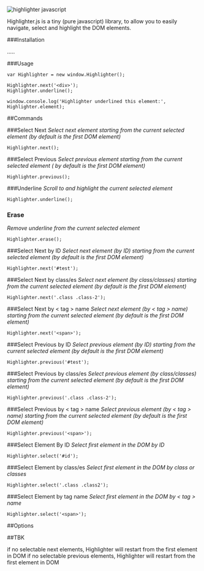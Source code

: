 ![highlighter javascript ](http://i.imgur.com/xcwmSM4.png)


Highlighter.js is a tiny (pure javascript) library, to allow you to easily navigate, select and highlight the DOM elements.

###Installation

.....

###Usage
```
var Highlighter = new window.Highlighter();

Highlighter.next('<div>');
Highlighter.underline();

window.console.log('Highlighter underlined this element:', Highlighter.element);
```
##Commands

###Select Next
_Select next element starting from the current selected element (by default is the first DOM element)_
```
Highlighter.next();
```

###Select Previous
_Select previous element starting from the current selected element ( by default is the first DOM element)_
```
Highlighter.previous();
```

###Underline
_Scroll to and highlight the current selected element_
```
Highlighter.underline();
```

### Erase
_Remove underline from the current selected element_
```
Highlighter.erase();
```

###Select Next by ID
_Select next element (by ID) starting from the current selected element (by default is the first DOM element)_
```
Highlighter.next('#test');
```

###Select Next by class/es
_Select next element (by class/classes) starting from the current selected element (by default is the first DOM element)_
```
Highlighter.next('.class .class-2');
```
###Select Next by < tag > name
_Select next element (by < tag > name) starting from the current selected element (by default is the first DOM element)_
```
Highlighter.next('<span>');
```

###Select Previous by ID
_Select previous element (by ID) starting from the current selected element (by default is the first DOM element)_
```
Highlighter.previous('#test');
```

###Select Previous by class/es
_Select previous element (by class/classes) starting from the current selected element (by default is the first DOM element)_
```
Highlighter.previous('.class .class-2');
```
###Select Previous by < tag > name
_Select previous element (by < tag > name) starting from the current selected element (by default is the first DOM element)_
```
Highlighter.previous('<span>');
```

###Select Element By ID
_Select first element in the DOM by ID_
```
Highlighter.select('#id');
```
###Select Element by class/es
_Select first element in the DOM by class or classes_
```
Highlighter.select('.class .class2');
```
###Select Element by tag name
_Select first element in the DOM by < tag > name_
```
Highlighter.select('<span>');
```
##Options

##TBK

if no selectable next elements, Highlighter will restart from the first element in DOM
if no selectable previous elements, Highlighter will restart from the first element in DOM
